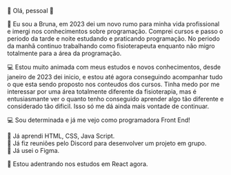 :raising_hand: Olá, pessoal :raising_hand: <br>

:woman: Eu sou a Bruna, em 2023 dei um novo rumo para minha vida profissional e imergi nos conhecimentos sobre programação. Comprei cursos e passo o periodo da tarde e noite estudando e praticando programação. No periodo da manhã continuo trabalhando como fisioterapeuta enquanto não migro totalmente para a área da programação.<br>

:computer: Estou muito animada com meus estudos e novos conhecimentos, desde janeiro de 2023 dei inicio, e estou até agora conseguindo acompanhar tudo o que esta sendo proposto nos conteudos dos cursos. Tinha medo por me interessar por uma área totalmente diferente da fisioterapia, mas é entusiasmante ver o quanto tenho conseguido aprender algo tão diferente e considerado tão dificil. Isso só me dá ainda mais vontade de continuar. <br>

:computer: Sou determinada e já me vejo como programadora Front End!<br>

:rocket: Já aprendi HTML, CSS, Java Script. <br>
:rocket: Já fiz reuniões pelo Discord para desenvolver um projeto em grupo.<br>
:rocket: Já usei o Figma. <br>

:rocket: Estou adentrando nos estudos em React agora.

